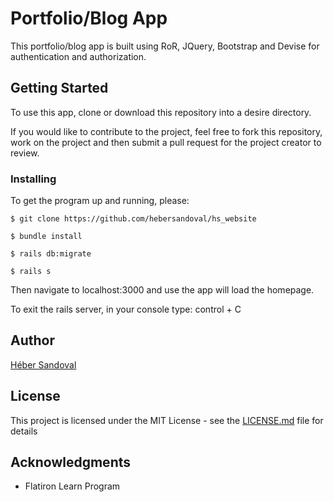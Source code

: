 # Portfolio/Blog App

This portfolio/blog app is built using RoR, JQuery, Bootstrap and Devise for authentication and authorization.

## Getting Started

To use this app, clone or download this repository into a desire directory.

If you would like to contribute to the project, feel free to fork this repository, work on the project and then submit a pull request for the project creator to review.

### Installing

To get the program up and running, please:

```
$ git clone https://github.com/hebersandoval/hs_website

$ bundle install

$ rails db:migrate

$ rails s
```

Then navigate to localhost:3000 and use the app will load the homepage.

To exit the rails server, in your console type: control + C


## Author

[Héber Sandoval](https://github.com/hebersandoval/hs_website)

## License

This project is licensed under the MIT License - see the [LICENSE.md](LICENSE.md) file for details

## Acknowledgments

* Flatiron Learn Program
